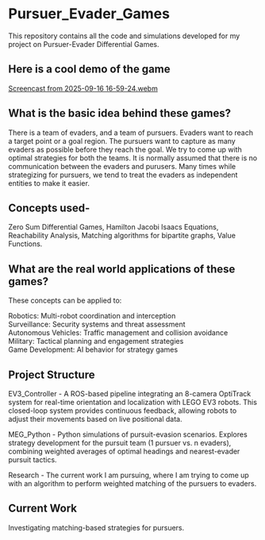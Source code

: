 # Pursuer_Evader_Games

This repository contains all the code and simulations developed for my project on Pursuer-Evader Differential Games.

## Here is a cool demo of the game
[Screencast from 2025-09-16 16-59-24.webm](https://github.com/user-attachments/assets/9c7978da-fea0-457b-b580-6d2cd0cba3a7)

## What is the basic idea behind these games?
There is a team of evaders, and a team of pursuers. Evaders want to reach a target point or a goal region. 
The pursuers want to capture as many evaders as possible before they reach the goal. We try to come up with optimal strategies for both the teams. 
It is normally assumed that there is no communication between the evaders and purusers.
Many times while strategizing for pursuers, we tend to treat the evaders as independent entities to make it easier.

## Concepts used-
Zero Sum Differential Games, Hamilton Jacobi Isaacs Equations, Reachability Analysis, Matching algorithms for bipartite graphs, Value Functions.

## What are the real world applications of these games?
These concepts can be applied to:

Robotics: Multi-robot coordination and interception  
Surveillance: Security systems and threat assessment   
Autonomous Vehicles: Traffic management and collision avoidance  
Military: Tactical planning and engagement strategies  
Game Development: AI behavior for strategy games

## Project Structure

EV3_Controller - A ROS-based pipeline integrating an 8-camera OptiTrack system for real-time orientation and localization with LEGO EV3 robots. This closed-loop system provides continuous feedback, allowing robots to adjust their movements based on live positional data.

MEG_Python - Python simulations of pursuit-evasion scenarios. Explores strategy development for the pursuit team (1 pursuer vs. n evaders), combining weighted averages of optimal headings and nearest-evader pursuit tactics.

Research - The current work I am pursuing, where I am trying to come up with an algorithm to perform weighted matching of the pursuers to evaders.
## Current Work
Investigating matching-based strategies for pursuers.
